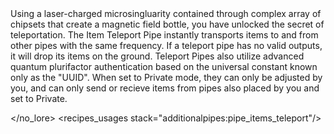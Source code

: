 <chapter name="item.pipe.ap.pipe_items_teleport.name"/>
<lore>
Using a laser-charged microsingluarity contained through complex array of chipsets that create a magnetic field bottle, you have unlocked the secret of teleportation.
The Item Teleport Pipe instantly transports items to and from other pipes with the same frequency. If a teleport pipe has no valid outputs, it will drop its items on the ground.
Teleport Pipes also utilize advanced quantum plurifactor authentication based on the universal constant known only as the "UUID".  When set to Private mode, they can only be adjusted by you, and can only send or recieve items from pipes also placed by you and set to Private.
</lore>
<no_lore>

</no_lore>
<recipes_usages stack="additionalpipes:pipe_items_teleport"/>